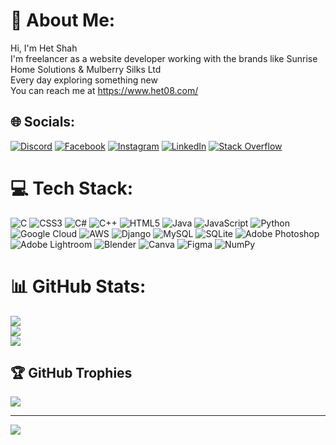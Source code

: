 # 💫 About Me:
Hi, I'm Het Shah<br>I'm freelancer as a website developer working with the brands like Sunrise Home Solutions & Mulberry Silks Ltd<br>Every day exploring something new<br>You can reach me at https://www.het08.com/


## 🌐 Socials:
[![Discord](https://img.shields.io/badge/Discord-%237289DA.svg?logo=discord&logoColor=white)](https://discord.gg/het08#3629) [![Facebook](https://img.shields.io/badge/Facebook-%231877F2.svg?logo=Facebook&logoColor=white)](https://facebook.com/het08) [![Instagram](https://img.shields.io/badge/Instagram-%23E4405F.svg?logo=Instagram&logoColor=white)](https://instagram.com/het08) [![LinkedIn](https://img.shields.io/badge/LinkedIn-%230077B5.svg?logo=linkedin&logoColor=white)](https://linkedin.com/in/het08) [![Stack Overflow](https://img.shields.io/badge/-Stackoverflow-FE7A16?logo=stack-overflow&logoColor=white)](https://stackoverflow.com/users/het08) 

# 💻 Tech Stack:
![C](https://img.shields.io/badge/c-%2300599C.svg?style=for-the-badge&logo=c&logoColor=white) ![CSS3](https://img.shields.io/badge/css3-%231572B6.svg?style=for-the-badge&logo=css3&logoColor=white) ![C#](https://img.shields.io/badge/c%23-%23239120.svg?style=for-the-badge&logo=c-sharp&logoColor=white) ![C++](https://img.shields.io/badge/c++-%2300599C.svg?style=for-the-badge&logo=c%2B%2B&logoColor=white) ![HTML5](https://img.shields.io/badge/html5-%23E34F26.svg?style=for-the-badge&logo=html5&logoColor=white) ![Java](https://img.shields.io/badge/java-%23ED8B00.svg?style=for-the-badge&logo=java&logoColor=white) ![JavaScript](https://img.shields.io/badge/javascript-%23323330.svg?style=for-the-badge&logo=javascript&logoColor=%23F7DF1E) ![Python](https://img.shields.io/badge/python-3670A0?style=for-the-badge&logo=python&logoColor=ffdd54) ![Google Cloud](https://img.shields.io/badge/Google%20Cloud-%234285F4.svg?style=for-the-badge&logo=google-cloud&logoColor=white) ![AWS](https://img.shields.io/badge/AWS-%23FF9900.svg?style=for-the-badge&logo=amazon-aws&logoColor=white) ![Django](https://img.shields.io/badge/django-%23092E20.svg?style=for-the-badge&logo=django&logoColor=white) ![MySQL](https://img.shields.io/badge/mysql-%2300f.svg?style=for-the-badge&logo=mysql&logoColor=white) ![SQLite](https://img.shields.io/badge/sqlite-%2307405e.svg?style=for-the-badge&logo=sqlite&logoColor=white) ![Adobe Photoshop](https://img.shields.io/badge/adobephotoshop-%2331A8FF.svg?style=for-the-badge&logo=adobephotoshop&logoColor=white) ![Adobe Lightroom](https://img.shields.io/badge/Adobe%20Lightroom-31A8FF.svg?style=for-the-badge&logo=Adobe%20Lightroom&logoColor=white) ![Blender](https://img.shields.io/badge/blender-%23F5792A.svg?style=for-the-badge&logo=blender&logoColor=white) ![Canva](https://img.shields.io/badge/Canva-%2300C4CC.svg?style=for-the-badge&logo=Canva&logoColor=white) 	![Figma](https://img.shields.io/badge/figma-%23F24E1E.svg?style=for-the-badge&logo=figma&logoColor=white) ![NumPy](https://img.shields.io/badge/numpy-%23013243.svg?style=for-the-badge&logo=numpy&logoColor=white)
# 📊 GitHub Stats:
![](https://github-readme-stats.vercel.app/api?username=het08&theme=city_light&hide_border=false&include_all_commits=true&count_private=true)<br/>
![](https://github-readme-streak-stats.herokuapp.com/?user=het08&theme=city_light&hide_border=false)<br/>
![](https://github-readme-stats.vercel.app/api/top-langs/?username=het08&theme=city_light&hide_border=false&include_all_commits=true&count_private=true&layout=compact)

## 🏆 GitHub Trophies
![](https://github-profile-trophy.vercel.app/?username=het08&theme=darkhub&no-frame=false&no-bg=true&margin-w=4)

---
[![](https://visitcount.itsvg.in/api?id=het08&icon=0&color=0)](https://visitcount.itsvg.in)

<!-- Proudly created with GPRM ( https://gprm.itsvg.in ) -->
